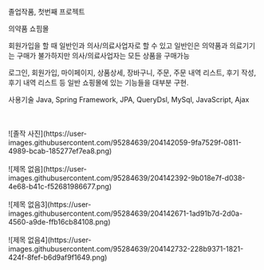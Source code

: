 졸업작품, 첫번째 프로젝트

의약품 쇼핌몰

회원가입을 할 때 일반인과 의사/의료사업자로 할 수 있고 일반인은 의약품과 의료기기는 구매가 불가하지만 의사/의료사업자는 모든 상품을 구매가능

로그인, 회원가입, 마이페이지, 상품상세, 장바구니, 주문, 주문 내역 리스트, 후기 작성, 후기 내역 리스트 등 일반 쇼핑몰에 있는 기능들을 대부분 구현.

사용기술 Java, Spring Framework, JPA, QueryDsl, MySql, JavaScript, Ajax

<br/>
<br/>
![졸작 사진](https://user-images.githubusercontent.com/95284639/204142059-9fa7529f-0811-4989-bcab-185277ef7ea8.png)

<br/>
<br/>
![제목 없음](https://user-images.githubusercontent.com/95284639/204142392-9b018e7f-d038-4e68-b41c-f52681986677.png)

<br/>
<br/>
![제목 없음3](https://user-images.githubusercontent.com/95284639/204142671-1ad91b7d-2d0a-4560-a9de-ffb16cb84108.png)

<br/>
<br/>
![제목 없음4](https://user-images.githubusercontent.com/95284639/204142732-228b9371-1821-424f-8fef-b6d9af9f1649.png)
